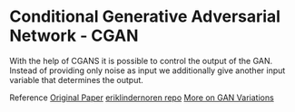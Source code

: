 # Conditional Generative Adversarial Network - CGAN
With the help of CGANS it is possible to control the output of the GAN. Instead of providing only noise as input we additionally give another input variable that determines the output.

Reference
[Original Paper](https://arxiv.org/pdf/1411.1784.pdf)
[eriklindernoren repo](https://github.com/eriklindernoren/PyTorch-GAN/blob/master/implementations/cgan/cgan.py)
[More on GAN Variations](https://developers.google.com/machine-learning/gan/applications)
